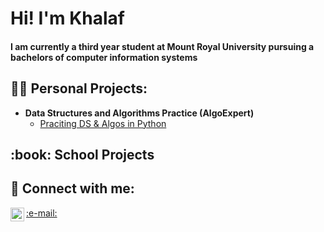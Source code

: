 <h1>Hi! I'm Khalaf </h1>
<h4>I am currently a third year student at Mount Royal University pursuing a bachelors of computer information systems<h4>

<h2>👨‍💻 Personal Projects:</h2>

- <b>Data Structures and Algorithms Practice (AlgoExpert)</b>
  - [Praciting DS & Algos in Python](https://github.com/joshmadakor1/Algorithms-Practice)


<h2> :book: School Projects</h2>



<h2> 🤳 Connect with me:</h2>


[<img align="left" alt="KhalafElwadya | LinkedIn" width="22px" src="https://cdn.jsdelivr.net/npm/simple-icons@v3/icons/linkedin.svg" />][linkedin]


 <a href="mailto:KhalafElwadya@gmail.com" >
 :e-mail:
</a>



[linkedin]: https://www.linkedin.com/in/Khalaf-Elwadya/
